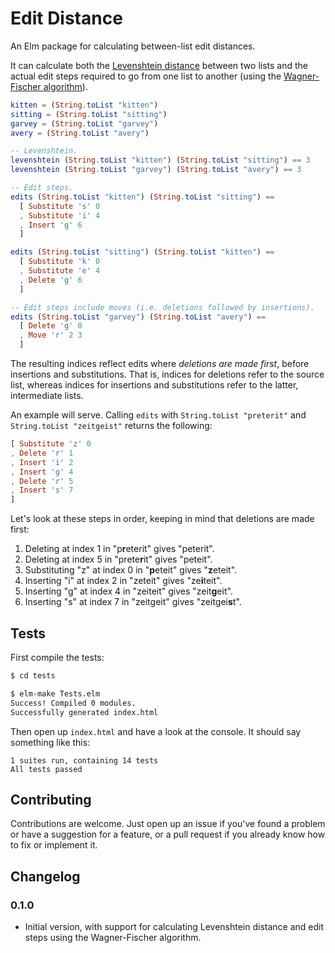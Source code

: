 # Edit Distance

An Elm package for calculating between-list edit distances.

It can calculate both the [Levenshtein distance](https://en.wikipedia.org/wiki/Levenshtein_distance) between two lists and the actual edit steps required to go from one list to another (using the [Wagner-Fischer algorithm](https://en.wikipedia.org/wiki/Wagner%E2%80%93Fischer_algorithm)).


```elm
kitten = (String.toList "kitten")
sitting = (String.toList "sitting")
garvey = (String.toList "garvey")
avery = (String.toList "avery")

-- Levenshtein.
levenshtein (String.toList "kitten") (String.toList "sitting") == 3
levenshtein (String.toList "garvey") (String.toList "avery") == 3

-- Edit steps.
edits (String.toList "kitten") (String.toList "sitting") ==
  [ Substitute 's' 0
  , Substitute 'i' 4
  , Insert 'g' 6
  ]

edits (String.toList "sitting") (String.toList "kitten") ==
  [ Substitute 'k' 0
  , Substitute 'e' 4
  , Delete 'g' 6
  ]

-- Edit steps include moves (i.e. deletions followed by insertions).
edits (String.toList "garvey") (String.toList "avery") ==
  [ Delete 'g' 0
  , Move 'r' 2 3
  ]
```

The resulting indices reflect edits where *deletions are made first*, before insertions and substitutions. That is, indices for deletions refer to the source list, whereas indices for insertions and substitutions refer to the latter, intermediate lists.

An example will serve. Calling `edits` with `String.toList "preterit"` and `String.toList "zeitgeist"` returns the following:

```elm
[ Substitute 'z' 0
, Delete 'r' 1
, Insert 'i' 2
, Insert 'g' 4
, Delete 'r' 5
, Insert 's' 7
]
```

Let's look at these steps in order, keeping in mind that deletions are made first:

1. Deleting at index 1 in "p**r**eterit" gives "peterit".
2. Deleting at index 5 in "prete**r**it" gives "peteit".
3. Substituting "z" at index 0 in "**p**eteit" gives "**z**eteit".
4. Inserting "i" at index 2 in "zeteit" gives "ze**i**teit".
5. Inserting "g" at index 4 in "zeiteit" gives "zeit**g**eit".
6. Inserting "s" at index 7 in "zeitgeit" gives "zeitgei**s**t".

## Tests

First compile the tests:

```sh
$ cd tests

$ elm-make Tests.elm
Success! Compiled 0 modules.
Successfully generated index.html
```

Then open up `index.html` and have a look at the console. It should say something like this:

```
1 suites run, containing 14 tests
All tests passed
```

## Contributing

Contributions are welcome. Just open up an issue if you've found a problem or have a suggestion for a feature, or a pull request if you already know how to fix or implement it.

## Changelog

### 0.1.0

* Initial version, with support for calculating Levenshtein distance and edit steps using the Wagner-Fischer algorithm.
